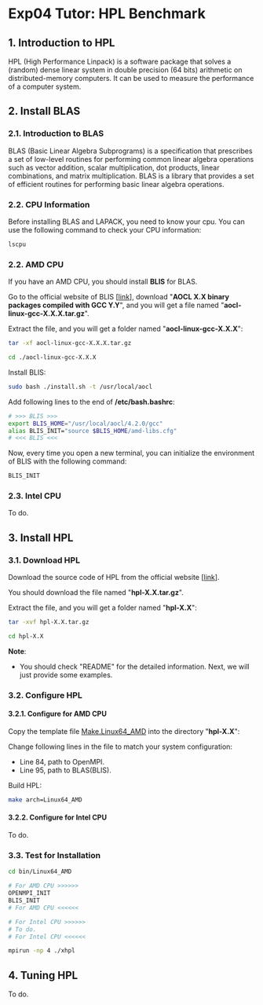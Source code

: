 # Exp04 Tutor: HPL Benchmark

## 1. Introduction to HPL

HPL (High Performance Linpack) is a software package that solves a (random) dense linear system in double precision (64 bits) arithmetic on distributed-memory computers. It can be used to measure the performance of a computer system.

## 2. Install BLAS

### 2.1. Introduction to BLAS

BLAS (Basic Linear Algebra Subprograms) is a specification that prescribes a set of low-level routines for performing common linear algebra operations such as vector addition, scalar multiplication, dot products, linear combinations, and matrix multiplication. BLAS is a library that provides a set of efficient routines for performing basic linear algebra operations.

### 2.2. CPU Information

Before installing BLAS and LAPACK, you need to know your cpu. You can use the following command to check your CPU information:

```bash
lscpu
```

### 2.2. AMD CPU

If you have an AMD CPU, you should install **BLIS** for BLAS.

Go to the official website of BLIS [[link](https://www.amd.com/en/developer/aocl.html)], download "**AOCL X.X binary packages compiled with GCC Y.Y**", and you will get a file named "**aocl-linux-gcc-X.X.X.tar.gz**".

Extract the file, and you will get a folder named "**aocl-linux-gcc-X.X.X**":

```bash
tar -xf aocl-linux-gcc-X.X.X.tar.gz

cd ./aocl-linux-gcc-X.X.X
```

Install BLIS:

```bash
sudo bash ./install.sh -t /usr/local/aocl
```

Add following lines to the end of **/etc/bash.bashrc**:

```bash
# >>> BLIS >>>
export BLIS_HOME="/usr/local/aocl/4.2.0/gcc"
alias BLIS_INIT="source $BLIS_HOME/amd-libs.cfg"
# <<< BLIS <<<
```

Now, every time you open a new terminal, you can initialize the environment of BLIS with the following command:

```bash
BLIS_INIT
```

### 2.3. Intel CPU

To do.

## 3. Install HPL

### 3.1. Download HPL

Download the source code of HPL from the official website [[link](https://www.netlib.org/benchmark/hpl/)].

You should download the file named "**hpl-X.X.tar.gz**".

Extract the file, and you will get a folder named "**hpl-X.X**":

```bash
tar -xvf hpl-X.X.tar.gz

cd hpl-X.X
```

**Note**:
- You should check "README" for the detailed information. Next, we will just provide some examples.

### 3.2. Configure HPL

#### 3.2.1. Configure for AMD CPU

Copy the template file [Make.Linux64_AMD](../scripts/Make.Linux64_AMD) into the directory "**hpl-X.X**":

Change following lines in the file to match your system configuration:
- Line 84, path to OpenMPI.
- Line 95, path to BLAS(BLIS).

Build HPL:

```bash
make arch=Linux64_AMD
```

#### 3.2.2. Configure for Intel CPU

To do.

### 3.3. Test for Installation

```bash
cd bin/Linux64_AMD

# For AMD CPU >>>>>>
OPENMPI_INIT
BLIS_INIT
# For AMD CPU <<<<<<

# For Intel CPU >>>>>>
# To do.
# For Intel CPU <<<<<<

mpirun -np 4 ./xhpl
```

## 4. Tuning HPL
To do.